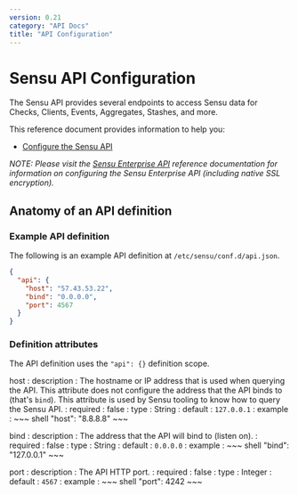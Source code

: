 ```yaml
---
version: 0.21
category: "API Docs"
title: "API Configuration"
---
```


# Sensu API Configuration

The Sensu API provides several endpoints to access Sensu data for Checks,
Clients, Events, Aggregates, Stashes, and more.

This reference document provides information to help you:

- [Configure the Sensu API](#anatomy-of-an-api-definition)

_NOTE: Please visit the [Sensu Enterprise API](enterprise-api) reference
documentation for information on configuring the Sensu Enterprise API (including
native SSL encryption)._

## Anatomy of an API definition

### Example API definition

The following is an example API definition at `/etc/sensu/conf.d/api.json`.

~~~ json
{
  "api": {
    "host": "57.43.53.22",
    "bind": "0.0.0.0",
    "port": 4567
  }
}
~~~

### Definition attributes

The API definition uses the `"api": {}` definition scope.

host
: description
  : The hostname or IP address that is used when querying the API. This attribute does not configure the address that the API binds to (that's `bind`). This attribute is used by Sensu tooling to know how to query the Sensu API.
: required
  : false
: type
  : String
: default
  : `127.0.0.1`
: example
  : ~~~ shell
    "host": "8.8.8.8"
    ~~~

bind
: description
  : The address that the API will bind to (listen on).
: required
  : false
: type
  : String
: default
  : `0.0.0.0`
: example
  : ~~~ shell
    "bind": "127.0.0.1"
    ~~~

port
: description
  : The API HTTP port.
: required
  : false
: type
  : Integer
: default
  : `4567`
: example
  : ~~~ shell
    "port": 4242
    ~~~

